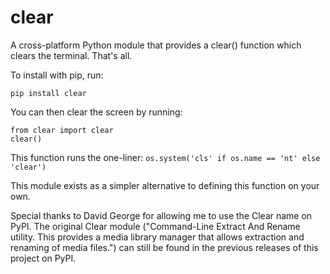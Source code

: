 clear
======

A cross-platform Python module that provides a clear() function which clears the terminal. That's all.

To install with pip, run:

    pip install clear

You can then clear the screen by running:

    from clear import clear
    clear()

This function runs the one-liner: `os.system('cls' if os.name == 'nt' else 'clear')`

This module exists as a simpler alternative to defining this function on your own.

Special thanks to David George for allowing me to use the Clear name on PyPI. The original Clear module ("Command-Line Extract And Rename utility. This provides a media library manager that allows extraction and renaming of media files.") can still be found in the previous releases of this project on PyPI.
